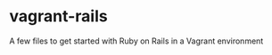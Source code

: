 vagrant-rails
=============

A few files to get started with Ruby on Rails in a Vagrant environment
